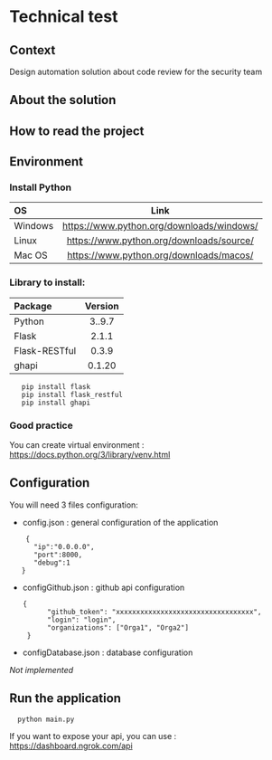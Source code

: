 # Technical test 

## Context
  Design automation solution  about code review for the security team
## About the solution  

## How to read the project 

## Environment 
### Install Python 
  |   OS          | Link         |
  | :--------------- |:---------------:| 
  |Windows| https://www.python.org/downloads/windows/| 
  |Linux| https://www.python.org/downloads/source/ |
  |Mac OS| https://www.python.org/downloads/macos/ |

### Library to install:
  | Package          | Version         |
  | :--------------- |:---------------:| 
  | Python  |   3..9.7       |  
  | Flask  |   2.1.1         |  
  | Flask-RESTful  | 0.3.9   |   
  | ghapi  | 0.1.20          |    
   
  ```
     pip install flask
     pip install flask_restful 
     pip install ghapi  
  ``` 
 ### Good practice 
 You can create virtual environment : https://docs.python.org/3/library/venv.html   
  
## Configuration 
You will need 3 files configuration:
* config.json : general configuration of the application 
 ```
     {
       "ip":"0.0.0.0",
       "port":8000,
       "debug":1
    }
  ``` 
* configGithub.json : github api configuration 
  ``` 
  {
        "github_token": "xxxxxxxxxxxxxxxxxxxxxxxxxxxxxxxxxx",
        "login": "login",
        "organizations": ["Orga1", "Orga2"]
   }
   ```
* configDatabase.json : database configuration 

_Not implemented_

##  Run the application 
```  
  python main.py 
```

If you want to expose your api, you can use : https://dashboard.ngrok.com/api 
